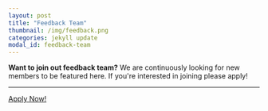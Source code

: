 ```yaml
---
layout: post
title: "Feedback Team"
thumbnail: /img/feedback.png
categories: jekyll update
modal_id: feedback-team
---
```


<div class="text-left">
	<div class="alert alert-warning" role="alert">
		<p class="lead"><strong>Want to join out feedback team?</strong> We are continuously looking for new members to be featured here. If you're interested in joining please apply!</p>
		<hr>
		<a href="#" target="_blank" class="btn btn-secondary btn-lg" role="button">Apply Now!</a>
	</div>
</div>
